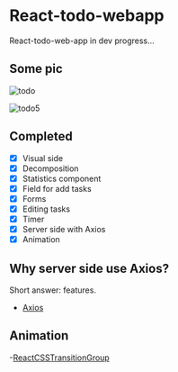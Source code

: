 # React-todo-webapp
React-todo-web-app in dev progress...

Some pic
------
![todo](https://cloud.githubusercontent.com/assets/23314692/24148251/ab9283b0-0e46-11e7-95ad-ac37e787e795.gif)

![todo5](https://cloud.githubusercontent.com/assets/23314692/24155528/c824b122-0e5c-11e7-8ccf-1228d6e5ff48.jpg)


## Completed
- [x] Visual side
- [x] Decomposition
- [x] Statistics component
- [x] Field for add tasks
- [x] Forms
- [x] Editing tasks
- [x] Timer
- [x] Server side with Axios
- [x] Animation

## Why server side use Axios?
Short answer:  features.
- [Axios](https://github.com/mzabriskie/axios)

## Animation
-[ReactCSSTransitionGroup](https://www.npmjs.com/package/react-addons-css-transition-group)
